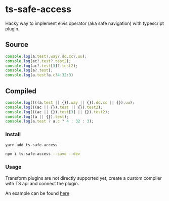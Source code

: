 # ts-safe-access

Hacky way to implement elvis operator (aka safe navigation) with typescript plugin.


## Source

```js
console.log(a.test?.way?.dd.cc?.uu);
console.log(ac?.test?.test2);
console.log(ac?.test[3]?.test2);
console.log(a?.test);
console.log(a.test?a.c?4:32:3)
```


## Compiled

```js
console.log((((a.test || {}).way || {}).dd.cc || {}).uu);
console.log(((ac || {}).test || {}).test2);
console.log(((ac || {}).test[3] || {}).test2);
console.log((a || {}).test);
console.log(a.test ? a.c ? 4 : 32 : 3);
```

### Install

```bash
yarn add ts-safe-access
```

```bash
npm i ts-safe-access --save --dev
```

### Usage

Transform plugins are not directly supported yet, create a custom compiler with TS api and connect the plugin.

An example can be found [here](./test.ts)
